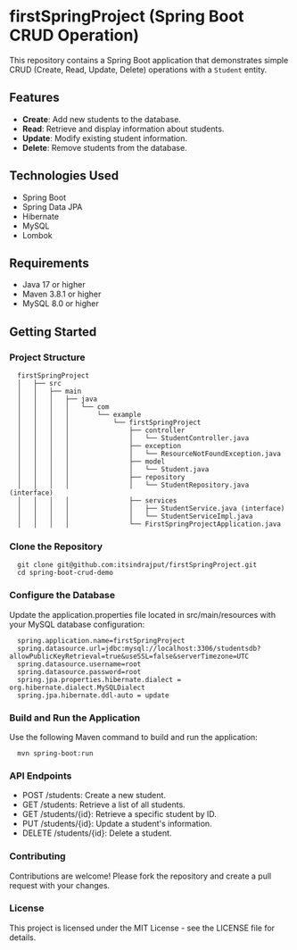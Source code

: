 # firstSpringProject (Spring Boot CRUD Operation)

This repository contains a Spring Boot application that demonstrates simple CRUD (Create, Read, Update, Delete) operations with a `Student` entity.

## Features

- **Create**: Add new students to the database.
- **Read**: Retrieve and display information about students.
- **Update**: Modify existing student information.
- **Delete**: Remove students from the database.

## Technologies Used

- Spring Boot
- Spring Data JPA
- Hibernate
- MySQL
- Lombok

## Requirements

- Java 17 or higher
- Maven 3.8.1 or higher
- MySQL 8.0 or higher

## Getting Started

### Project Structure

```
  firstSpringProject
  │   ├── src
  │   │   ├── main
  │   │   │   ├── java
  │   │   │   │   └── com
  │   │   │   │       └── example
  │   │   │   │           └── firstSpringProject
  │   │   │   │               ├── controller
  │   │   │   │               │   └── StudentController.java
  │   │   │   │               ├── exception
  │   │   │   │               │   └── ResourceNotFoundException.java
  │   │   │   │               ├── model
  │   │   │   │               │   └── Student.java
  │   │   │   │               ├── repository
  │   │   │   │               │   └── StudentRepository.java (interface)
  │   │   │   │               ├── services
  │   │   │   │               │   ├── StudentService.java (interface)
  │   │   │   │               │   └── StudentServiceImpl.java
  │   │   │   │               └── FirstSpringProjectApplication.java
```

### Clone the Repository

```
  git clone git@github.com:itsindrajput/firstSpringProject.git
  cd spring-boot-crud-demo
```

### Configure the Database

Update the application.properties file located in src/main/resources with your MySQL database configuration:

```
  spring.application.name=firstSpringProject
  spring.datasource.url=jdbc:mysql://localhost:3306/studentsdb?allowPublicKeyRetrieval=true&useSSL=false&serverTimezone=UTC
  spring.datasource.username=root
  spring.datasource.password=root
  spring.jpa.properties.hibernate.dialect = org.hibernate.dialect.MySQLDialect
  spring.jpa.hibernate.ddl-auto = update
```

### Build and Run the Application

Use the following Maven command to build and run the application:

```
  mvn spring-boot:run
```

### API Endpoints

- POST /students: Create a new student.
- GET /students: Retrieve a list of all students.
- GET /students/{id}: Retrieve a specific student by ID.
- PUT /students/{id}: Update a student's information.
- DELETE /students/{id}: Delete a student.

### Contributing

Contributions are welcome! Please fork the repository and create a pull request with your changes.

### License

This project is licensed under the MIT License - see the LICENSE file for details.
